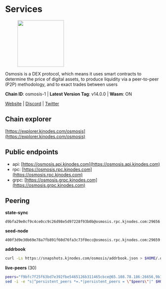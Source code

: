 # Services

<figure><img src="https://raw.githubusercontent.com/kj89/testnet_manuals/main/pingpub/logos/osmosis.png" width="150" alt=""><figcaption></figcaption></figure>

Osmosis is a DEX protocol, which means it uses smart contracts  to determine the price of digital assets, to produce liquidity  via a peer-to-peer (P2P) methodology, and to exact trades between users

**Chain ID**: osmosis-1 | **Latest Version Tag**: v14.0.0 | **Wasm**: ON

[Website](https://osmosis.zone) | [Discord](https://discord.gg/osmosis) | [Twitter](https://twitter.com/osmosiszone)




## Chain explorer
[https://explorer.kjnodes.com/osmosis](https://explorer.kjnodes.com/osmosis)

## Public endpoints

* api: [https://osmosis.api.kjnodes.com](https://osmosis.api.kjnodes.com)
* rpc: [https://osmosis.rpc.kjnodes.com](https://osmosis.rpc.kjnodes.com)
* grpc: [https://osmosis.grpc.kjnodes.com](https://osmosis.grpc.kjnodes.com)

## Peering

**state-sync**

```text
d9bfa29e0cf9c4ce0cc9c26d98e5d97228f93b0b@osmosis.rpc.kjnodes.com:29656
```

**seed-node**

```text
400f3d9e30b69e78a7fb891f60d76fa3c73f0ecc@osmosis.rpc.kjnodes.com:29659
```

**addrbook**
```bash
curl -Ls https://snapshots.kjnodes.com/osmosis/addrbook.json > $HOME/.osmosisd/config/addrbook.json
```

**live-peers** (30)
```bash
peers="f9bfc7f25f63bd7e392fbe5465126b311465cbce@65.108.78.186:26656,9b1bfb99d9eb04af32510ed8e3eb83c59448662f@95.214.52.220:26656,4e38d3caa1554d7f46a2654fa9997554c13f61f2@95.216.96.61:26656,6b1dd134b30aeaeb2f21f33bd2cd0370a2275501@138.68.6.165:26656,d9bfa29e0cf9c4ce0cc9c26d98e5d97228f93b0b@65.109.88.38:29656,ebc272824924ea1a27ea3183dd0b9ba713494f83@185.16.39.137:26716,729219c108c059824ea9a17c09d11adc99226db4@66.172.36.139:36656,0419c998d6aac0afdb05808ad9a935670248e209@65.108.204.56:26656,c5358545d951ae666c695903036c1e93578951eb@135.181.176.113:26656,42f42a4b3527b927d5002d45abd37f66ecdd4861@51.178.74.75:16656,30e9432879d5b0976b88e52120dc12338e40fc33@65.108.108.176:26656,e0fbdbdce6ec8797412751edd00fbaf114c42fad@34.220.226.204:26656,47e4075978458bfc382630b2a46aabbbbf7977b2@143.198.234.114:26656,c2e9ca741cbd0f7bec0e917bee4b19095e5ba5b1@3.15.176.200:26656,42745690b41f6a7515c4a87d88efda2e82b55b76@78.46.94.183:26656,94e69330d6f4cfe221cdd2ce49ee141e53e5f200@23.106.120.6:26656,f4b811759e55f665180545ad5e1b42573f660861@135.181.181.251:26656,43785e5ffd8783393ea8094f77efcee5bdbcdce3@78.141.244.18:26656,bfb67b2ae345955d6bc0991450120669c683386e@149.56.25.66:26656,20913e92e8b9ea2d80ad34edd9b52e97886cf616@54.37.30.181:26656,2736d870197d443e463b4ff4b7b52f1cec920030@45.63.39.14:26656,74e8ba742d8312c250f3237c8c8f3f951c01f9df@95.216.4.104:26656,a6283307952423c1751431c220d11ed36b61ed84@143.110.237.113:26656,724cef11bbe866269b3d67f7dd5ea539cc4096bf@198.244.164.186:26656,82e224c9640048a6513c589e904c0d903bb99f32@74.118.140.23:26656,2000928f1b09973431b53292ef80c1cd836fd967@168.119.213.117:26656,d4e6a9d74abbf4676c8fd2d58d27fc24b59056b9@143.198.22.206:26656,e81c3c20833cfb5d652a9c842c9f1c8b1835479d@108.61.190.21:26656,5e9051d2ae7d9be1656a5348ad0916f255b96c73@135.181.214.17:26656,407267ac44b20a0a4258d0bbca1c9f657bf88d08@74.118.143.19:26656"
sed -i -e "s|^persistent_peers *=.*|persistent_peers = \"$peers\"|" $HOME/.osmosisd/config/config.toml
```
